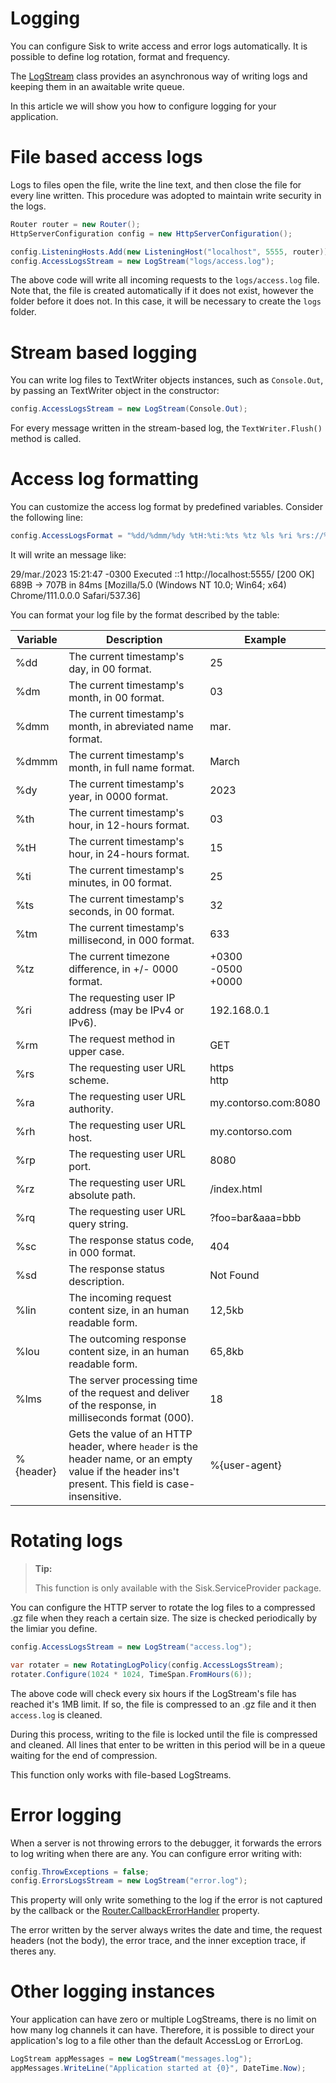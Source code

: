 # Logging

You can configure Sisk to write access and error logs automatically. It is possible to define log rotation, format and frequency.

The [LogStream](/read?q=/contents/spec/Sisk.Core.Http.LogStream) class provides an asynchronous way of writing logs and keeping them in an awaitable write queue.

In this article we will show you how to configure logging for your application.

# File based access logs

Logs to files open the file, write the line text, and then close the file for every line written. This procedure was adopted to maintain write security in the logs.

```cs
Router router = new Router();
HttpServerConfiguration config = new HttpServerConfiguration();

config.ListeningHosts.Add(new ListeningHost("localhost", 5555, router));
config.AccessLogsStream = new LogStream("logs/access.log");
```

The above code will write all incoming requests to the `logs/access.log` file. Note that, the file is created automatically if it does not exist, however the folder before it does not. In this case, it will be necessary to create the `logs` folder.

# Stream based logging

You can write log files to TextWriter objects instances, such as `Console.Out`, by passing an TextWriter object in the constructor:

```cs
config.AccessLogsStream = new LogStream(Console.Out);
```

For every message written in the stream-based log, the `TextWriter.Flush()` method is called.

# Access log formatting

You can customize the access log format by predefined variables. Consider the following line:

```cs
config.AccessLogsFormat = "%dd/%dmm/%dy %tH:%ti:%ts %tz %ls %ri %rs://%ra%rz%rq [%sc %sd] %lin -> %lou in %lmsms [%{user-agent}]";
```

It will write an message like:

29/mar./2023 15:21:47 -0300 Executed ::1 http://localhost:5555/ \[200 OK\] 689B -> 707B in 84ms \[Mozilla/5.0 (Windows NT 10.0; Win64; x64) Chrome/111.0.0.0 Safari/537.36\]

You can format your log file by the format described by the table:

<table>
    <thead>
        <tr><th>Variable</th>
        <th>Description</th>
        <th>Example</th>
    </tr></thead>
    <tbody>
        <tr>
            <td>
                %dd
            </td>
            <td>
                The current timestamp's day, in 00 format.
            </td>
            <td>
                25
            </td>
        </tr>
        <tr>
            <td>
                %dm
            </td>
            <td>
                The current timestamp's month, in 00 format.
            </td>
            <td>
                03
            </td>
        </tr>
        <tr>
            <td>
                %dmm
            </td>
            <td>
                The current timestamp's month, in abreviated name format.
            </td>
            <td>
                mar.
            </td>
        </tr>
        <tr>
            <td>
                %dmmm
            </td>
            <td>
                The current timestamp's month, in full name format.
            </td>
            <td>
                March
            </td>
        </tr>
        <tr>
            <td>
                %dy
            </td>
            <td>
                The current timestamp's year, in 0000 format.
            </td>
            <td>
                2023
            </td>
        </tr>
        <tr>
            <td>
                %th
            </td>
            <td>
                The current timestamp's hour, in 12-hours format.
            </td>
            <td>
                03
            </td>
        </tr>
        <tr>
            <td>
                %tH
            </td>
            <td>
                The current timestamp's hour, in 24-hours format.
            </td>
            <td>
                15
            </td>
        </tr>
        <tr>
            <td>
                %ti
            </td>
            <td>
                The current timestamp's minutes, in 00 format.
            </td>
            <td>
                25
            </td>
        </tr>
        <tr>
            <td>
                %ts
            </td>
            <td>
                The current timestamp's seconds, in 00 format.
            </td>
            <td>
                32
            </td>
        </tr>
        <tr>
            <td>
                %tm
            </td>
            <td>
                The current timestamp's millisecond, in 000 format.
            </td>
            <td>
                633
            </td>
        </tr>
        <tr>
            <td>
                %tz
            </td>
            <td>
                The current timezone difference, in +/- 0000 format.
            </td>
            <td>
                +0300<br>
                -0500<br>
                +0000
            </td>
        </tr>
        <tr>
            <td>
                %ri
            </td>
            <td>
                The requesting user IP address (may be IPv4 or IPv6).
            </td>
            <td>
                192.168.0.1
            </td>
        </tr>
        <tr>
            <td>
                %rm
            </td>
            <td>
                The request method in upper case.
            </td>
            <td>
                GET
            </td>
        </tr>
        <tr>
            <td>
                %rs
            </td>
            <td>
                The requesting user URL scheme.
            </td>
            <td>
                https<br>
                http
            </td>
        </tr>
        <tr>
            <td>
                %ra
            </td>
            <td>
                The requesting user URL authority.
            </td>
            <td>
                my.contorso.com:8080
            </td>
        </tr>
        <tr>
            <td>
                %rh
            </td>
            <td>
                The requesting user URL host.
            </td>
            <td>
                my.contorso.com
            </td>
        </tr>
        <tr>
            <td>
                %rp
            </td>
            <td>
                The requesting user URL port.
            </td>
            <td>
                8080
            </td>
        </tr>
        <tr>
            <td>
                %rz
            </td>
            <td>
                The requesting user URL absolute path.
            </td>
            <td>
                /index.html
            </td>
        </tr>
        <tr>
            <td>
                %rq
            </td>
            <td>
                The requesting user URL query string.
            </td>
            <td>
                ?foo=bar&amp;aaa=bbb
            </td>
        </tr>
        <tr>
            <td>
                %sc
            </td>
            <td>
                The response status code, in 000 format.
            </td>
            <td>
                404
            </td>
        </tr>
        <tr>
            <td>
                %sd
            </td>
            <td>
                The response status description.
            </td>
            <td>
                Not Found
            </td>
        </tr>
        <tr>
            <td>
                %lin
            </td>
            <td>
                The incoming request content size, in an human readable form.
            </td>
            <td>
                12,5kb
            </td>
        </tr>
        <tr>
            <td>
                %lou
            </td>
            <td>
                The outcoming response content size, in an human readable form.
            </td>
            <td>
                65,8kb
            </td>
        </tr>
        <tr>
            <td>
                %lms
            </td>
            <td>
                The server processing time of the request and deliver of the response, in milliseconds
                format (000).
            </td>
            <td>
                18
            </td>
        </tr>
        <tr>
            <td>
                %{header}
            </td>
            <td>
                Gets the value of an HTTP header, where <code>header</code> is the header name, or an
                empty value if the header ins't present. This field is case-insensitive.
            </td>
            <td>
                %{user-agent}
            </td>
        </tr>
    </tbody>
</table>

# Rotating logs

> **Tip:**
> 
> This function is only available with the Sisk.ServiceProvider package.

You can configure the HTTP server to rotate the log files to a compressed .gz file when they reach a certain size. The size is checked periodically by the limiar you define.

```cs
config.AccessLogsStream = new LogStream("access.log");

var rotater = new RotatingLogPolicy(config.AccessLogsStream);
rotater.Configure(1024 * 1024, TimeSpan.FromHours(6));
```

The above code will check every six hours if the LogStream's file has reached it's 1MB limit. If so, the file is compressed to an .gz file and it then `access.log` is cleaned.

During this process, writing to the file is locked until the file is compressed and cleaned. All lines that enter to be written in this period will be in a queue waiting for the end of compression.

This function only works with file-based LogStreams.

# Error logging

When a server is not throwing errors to the debugger, it forwards the errors to log writing when there are any. You can configure error writing with:

```cs
config.ThrowExceptions = false;
config.ErrorsLogsStream = new LogStream("error.log");
```

This property will only write something to the log if the error is not captured by the callback or the [Router.CallbackErrorHandler](/read?q=/contents/spec/Sisk.Core.Routing.Router.CallbackErrorHandler) property.

The error written by the server always writes the date and time, the request headers (not the body), the error trace, and the inner exception trace, if theres any.

# Other logging instances

Your application can have zero or multiple LogStreams, there is no limit on how many log channels it can have. Therefore, it is possible to direct your application's log to a file other than the default AccessLog or ErrorLog.

```cs
LogStream appMessages = new LogStream("messages.log");
appMessages.WriteLine("Application started at {0}", DateTime.Now);
```